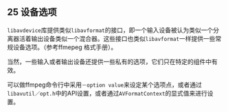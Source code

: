 ## 25 设备选项 ##
`libavdevice`库提供类似`libavformat`的接口，即一个输入设备被认为类似一个分离器活着输出设备类似一个混合器。这些接口也类似`libavformat`一样提供一些常规设备选项。（参考ffmepeg 格式手册）。

当然，一些输入或者输出设备还提供一些私有的选项，它们只在特定的组件中有效。

可以做ffmpeg命令行中采用`－option value`来设定某个选项点，或者通过`libavutil／opt.h`中的API设置，或者通过`AVFormatContext`的显式值来进行设置。
